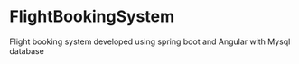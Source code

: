 # FlightBookingSystem
Flight booking system developed using spring boot and Angular with Mysql database
